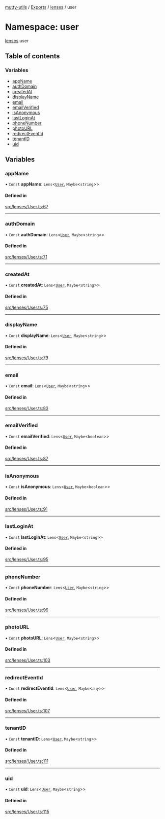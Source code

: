 [mutty-utils](../README.md) / [Exports](../modules.md) / [lenses](lenses.md) / user

# Namespace: user

[lenses](lenses.md).user

## Table of contents

### Variables

- [appName](lenses.user.md#appname)
- [authDomain](lenses.user.md#authdomain)
- [createdAt](lenses.user.md#createdat)
- [displayName](lenses.user.md#displayname)
- [email](lenses.user.md#email)
- [emailVerified](lenses.user.md#emailverified)
- [isAnonymous](lenses.user.md#isanonymous)
- [lastLoginAt](lenses.user.md#lastloginat)
- [phoneNumber](lenses.user.md#phonenumber)
- [photoURL](lenses.user.md#photourl)
- [redirectEventId](lenses.user.md#redirecteventid)
- [tenantID](lenses.user.md#tenantid)
- [uid](lenses.user.md#uid)

## Variables

### appName

• `Const` **appName**: `Lens`<[`User`](../interfaces/User.md), `Maybe`<`string`\>\>

#### Defined in

[src/lenses/User.ts:67](https://github.com/jonlaing/mutty-utils/blob/3aaf626/src/lenses/User.ts#L67)

___

### authDomain

• `Const` **authDomain**: `Lens`<[`User`](../interfaces/User.md), `Maybe`<`string`\>\>

#### Defined in

[src/lenses/User.ts:71](https://github.com/jonlaing/mutty-utils/blob/3aaf626/src/lenses/User.ts#L71)

___

### createdAt

• `Const` **createdAt**: `Lens`<[`User`](../interfaces/User.md), `Maybe`<`string`\>\>

#### Defined in

[src/lenses/User.ts:75](https://github.com/jonlaing/mutty-utils/blob/3aaf626/src/lenses/User.ts#L75)

___

### displayName

• `Const` **displayName**: `Lens`<[`User`](../interfaces/User.md), `Maybe`<`string`\>\>

#### Defined in

[src/lenses/User.ts:79](https://github.com/jonlaing/mutty-utils/blob/3aaf626/src/lenses/User.ts#L79)

___

### email

• `Const` **email**: `Lens`<[`User`](../interfaces/User.md), `Maybe`<`string`\>\>

#### Defined in

[src/lenses/User.ts:83](https://github.com/jonlaing/mutty-utils/blob/3aaf626/src/lenses/User.ts#L83)

___

### emailVerified

• `Const` **emailVerified**: `Lens`<[`User`](../interfaces/User.md), `Maybe`<`boolean`\>\>

#### Defined in

[src/lenses/User.ts:87](https://github.com/jonlaing/mutty-utils/blob/3aaf626/src/lenses/User.ts#L87)

___

### isAnonymous

• `Const` **isAnonymous**: `Lens`<[`User`](../interfaces/User.md), `Maybe`<`boolean`\>\>

#### Defined in

[src/lenses/User.ts:91](https://github.com/jonlaing/mutty-utils/blob/3aaf626/src/lenses/User.ts#L91)

___

### lastLoginAt

• `Const` **lastLoginAt**: `Lens`<[`User`](../interfaces/User.md), `Maybe`<`string`\>\>

#### Defined in

[src/lenses/User.ts:95](https://github.com/jonlaing/mutty-utils/blob/3aaf626/src/lenses/User.ts#L95)

___

### phoneNumber

• `Const` **phoneNumber**: `Lens`<[`User`](../interfaces/User.md), `Maybe`<`string`\>\>

#### Defined in

[src/lenses/User.ts:99](https://github.com/jonlaing/mutty-utils/blob/3aaf626/src/lenses/User.ts#L99)

___

### photoURL

• `Const` **photoURL**: `Lens`<[`User`](../interfaces/User.md), `Maybe`<`string`\>\>

#### Defined in

[src/lenses/User.ts:103](https://github.com/jonlaing/mutty-utils/blob/3aaf626/src/lenses/User.ts#L103)

___

### redirectEventId

• `Const` **redirectEventId**: `Lens`<[`User`](../interfaces/User.md), `Maybe`<`any`\>\>

#### Defined in

[src/lenses/User.ts:107](https://github.com/jonlaing/mutty-utils/blob/3aaf626/src/lenses/User.ts#L107)

___

### tenantID

• `Const` **tenantID**: `Lens`<[`User`](../interfaces/User.md), `Maybe`<`string`\>\>

#### Defined in

[src/lenses/User.ts:111](https://github.com/jonlaing/mutty-utils/blob/3aaf626/src/lenses/User.ts#L111)

___

### uid

• `Const` **uid**: `Lens`<[`User`](../interfaces/User.md), `Maybe`<`string`\>\>

#### Defined in

[src/lenses/User.ts:115](https://github.com/jonlaing/mutty-utils/blob/3aaf626/src/lenses/User.ts#L115)
